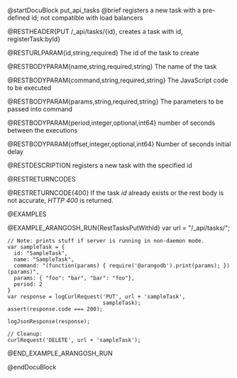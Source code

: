 
@startDocuBlock put_api_tasks
@brief registers a new task with a pre-defined id; not compatible with load balancers

@RESTHEADER{PUT /_api/tasks/{id}, creates a task with id, registerTask:byId}

@RESTURLPARAM{id,string,required}
The id of the task to create

@RESTBODYPARAM{name,string,required,string}
The name of the task

@RESTBODYPARAM{command,string,required,string}
The JavaScript code to be executed

@RESTBODYPARAM{params,string,required,string}
The parameters to be passed into command

@RESTBODYPARAM{period,integer,optional,int64}
number of seconds between the executions

@RESTBODYPARAM{offset,integer,optional,int64}
Number of seconds initial delay

@RESTDESCRIPTION
registers a new task with the specified id

@RESTRETURNCODES

@RESTRETURNCODE{400}
If the task *id* already exists or the rest body is not accurate, *HTTP 400* is returned.

@EXAMPLES

@EXAMPLE_ARANGOSH_RUN{RestTasksPutWithId}
    var url = "/_api/tasks/";

    // Note: prints stuff if server is running in non-daemon mode.
    var sampleTask = {
      id: "SampleTask",
      name: "SampleTask",
      command: "(function(params) { require('@arangodb').print(params); })(params)",
      params: { "foo": "bar", "bar": "foo"},
      period: 2
    }
    var response = logCurlRequest('PUT', url + 'sampleTask',
                                  sampleTask);
    assert(response.code === 200);

    logJsonResponse(response);

    // Cleanup:
    curlRequest('DELETE', url + 'sampleTask');
@END_EXAMPLE_ARANGOSH_RUN

@endDocuBlock
